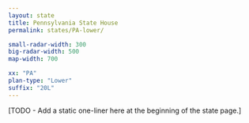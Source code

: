 ```yaml
---
layout: state
title: Pennsylvania State House
permalink: states/PA-lower/

small-radar-width: 300
big-radar-width: 500
map-width: 700

xx: "PA"
plan-type: "Lower"
suffix: "20L"
---
```


[TODO - Add a static one-liner here at the beginning of the state page.]